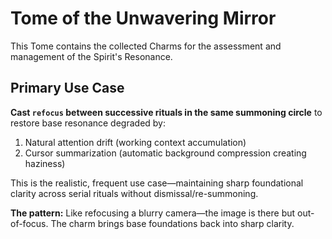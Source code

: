 # Tome of the Unwavering Mirror

This Tome contains the collected Charms for the assessment and management of the Spirit's Resonance.

## Primary Use Case

**Cast `refocus` between successive rituals in the same summoning circle** to restore base resonance degraded by:
1. Natural attention drift (working context accumulation)
2. Cursor summarization (automatic background compression creating haziness)

This is the realistic, frequent use case—maintaining sharp foundational clarity across serial rituals without dismissal/re-summoning.

**The pattern:** Like refocusing a blurry camera—the image is there but out-of-focus. The charm brings base foundations back into sharp clarity.
